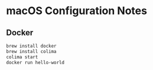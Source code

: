 # macOS Configuration Notes

## Docker
```sh
brew install docker
brew install colima
colima start
docker run hello-world
```